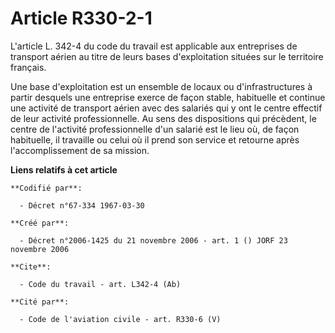 # Article R330-2-1

L'article L. 342-4 du code du travail est applicable aux entreprises de transport aérien au titre de leurs bases
d'exploitation situées sur le territoire français.

Une base d'exploitation est un ensemble de locaux ou d'infrastructures à partir desquels une entreprise exerce de façon
stable, habituelle et continue une activité de transport aérien avec des salariés qui y ont le centre effectif de leur
activité professionnelle. Au sens des dispositions qui précèdent, le centre de l'activité professionnelle d'un salarié est le
lieu où, de façon habituelle, il travaille ou celui où il prend son service et retourne après l'accomplissement de sa
mission.

**Liens relatifs à cet article**

	**Codifié par**:

	  - Décret n°67-334 1967-03-30

	**Créé par**:

	  - Décret n°2006-1425 du 21 novembre 2006 - art. 1 () JORF 23 novembre 2006

	**Cite**:

	  - Code du travail - art. L342-4 (Ab)

	**Cité par**:

	  - Code de l'aviation civile - art. R330-6 (V)
